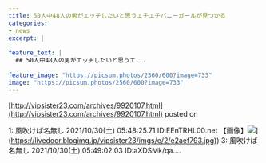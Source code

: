 ```yaml
---
title: 50人中48人の男がエッチしたいと思うエチエチバニーガールが見つかる
categories:
- news
excerpt: |
  
feature_text: |
  ## 50人中48人の男がエッチしたいと思うエ...
  
feature_image: "https://picsum.photos/2560/600?image=733"
image: "https://picsum.photos/2560/600?image=733"
---
```


[http://vipsister23.com/archives/9920107.html](http://vipsister23.com/archives/9920107.html)
posted on 

<!--more-->

1: 風吹けば名無し 2021/10/30(土) 05:48:25.71 ID:EEnTRHL00.net 【画像】![](https://livedoor.blogimg.jp/vipsister23/imgs/6/9/69baaf1e.jpg[https://livedoor.blogimg.jp/vipsister23/imgs/e/2/e2aef793.jpg)](https://livedoor.blogimg.jp/vipsister23/imgs/e/2/e2aef793.jpg)) 3: 風吹けば名無し 2021/10/30(土) 05:49:02.03 ID:aXDSMk/qa....
